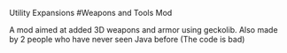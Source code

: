 Utility Expansions
#Weapons and Tools Mod

A mod aimed at added 3D weapons and armor using geckolib.
Also made by 2 people who have never seen Java before (The code is bad)
